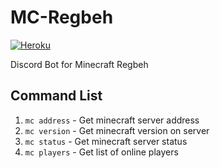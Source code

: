 # MC-Regbeh

[![Heroku](http://heroku-badge.herokuapp.com/?app=angularjs-crypto&style=flat)](https://mc-regbeh.herokuapp.com/)

Discord Bot for Minecraft Regbeh

## Command List

1. `mc address` - Get minecraft server address
2. `mc version` - Get minecraft version on server
3. `mc status` - Get minecraft server status
4. `mc players` - Get list of online players
